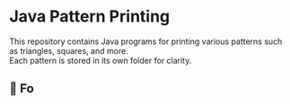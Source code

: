 # Java Pattern Printing

This repository contains Java programs for printing various patterns such as triangles, squares, and more.  
Each pattern is stored in its own folder for clarity.

## 📂 Fo
